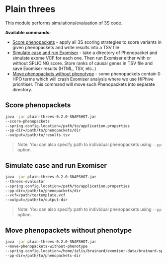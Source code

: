 # Plain threes

This module performs simulations/evaluation of 3S code.

**Available commands:**
- [Score phenopackets](#Score-phenopackets) - apply all 3S scoring strategies to score variants in given phenopackets and write results into a TSV file
- [Simulate case and run Exomiser](#Simulate-case-and-run-Exomiser) - take a directory of Phenopacket and simulate exome VCF for each one. Then run Exomiser either with or without SPLICING score. Store ranks of causal genes in TSV file and save Exomiser results (HTML, TSV, etc..)
- [Move phenopackets without phenotype](#Move-phenopackets-without-phenotype) - some phenopackets contain 0 HPO terms which will crash Exomiser analysis where we use HiPhive prioritiser. This command will move such Phenopackets into separate directory.


## Score phenopackets

```bash
java -jar plain-threes-0.2.0-SNAPSHOT.jar
--score-phenopackets
--spring.config.location=/path/to/application.properties
--pp-dir=/path/to/phenopackets/dir
--output=/path/to/results.tsv
``` 
> Note: You can also specify path to individual phenopackets using `--pp` option.
 

## Simulate case and run Exomiser

```bash
java -jar plain-threes-0.2.0-SNAPSHOT.jar
--threes-evaluator
--spring.config.location=/path/to/application.properties
--pp-dir=/path/to/phenopackets/dir
--vcf=/path/to/template.vcf
--output=/path/to/output-dir
```
> Note: You can also specify path to individual phenopackets using `--pp` option.


## Move phenopackets without phenotype

```bash
java -jar plain-threes-0.2.0-SNAPSHOT.jar
--move-phenopackets-without-phenotype
--spring.config.location=/home/ielis/brainard/exomiser-data/brainard-splicing-exomiser-application.properties
--pp-dir=/path/to/phenopackets-dir
```
